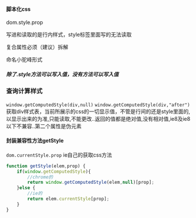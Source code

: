 #### 脚本化css
dom.style.prop

写进和读取的是行内样式，style标签里面写的无法读取

复合属性必须（建议）拆解

命名小驼峰形式 

##### 除了.style方法可以写入值，没有方法可以写入值

### 查询计算样式

`window.getComputedStyle(div,null)`
`window.getComputedStyle(div,"after")`
获取div样式表，当前所展示的css的一切显示值，不管是行间的还是style里面的,以显示出来的为准,只能读取,不能更改..返回的值都是绝对值,没有相对值,ie8及ie8以下不兼容..第二个属性是伪元素

#### 封装兼容性方法getStyle

`dom.currentStyle.prop`
ie自己的获取css方法

```js
function getStyle(elem,prop) {
    if(window.getComputedStyle){
        //chrome的
        return window.getComputedStyle(elem,null)[prop];
    }else {
        //ie的
        return elem.currentStyle[prop];
    }
}
```


